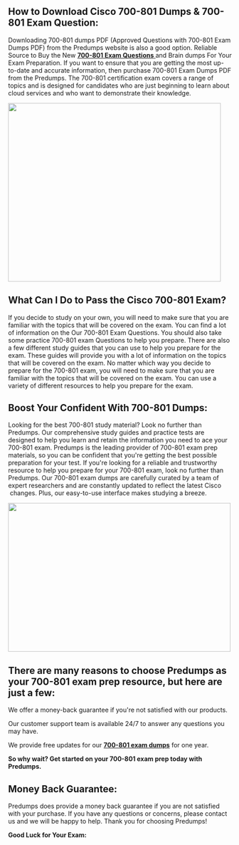 <h2>How to Download Cisco 700-801 Dumps &amp; 700-801 Exam Question:</h2>
<p>Downloading 700-801 dumps PDF (Approved Questions with 700-801 Exam Dumps PDF) from the Predumps website is also a good option. Reliable Source to Buy the New <a href="https://predumps.com/dumps/700-801-pdf/"><strong>700-801 Exam Questions</strong> </a>and Brain dumps For Your Exam Preparation. If you want to ensure that you are getting the most up-to-date and accurate information, then purchase 700-801 Exam Dumps PDF from the Predumps. The 700-801 certification exam covers a range of topics and is designed for candidates who are just beginning to learn about cloud services and who want to demonstrate their knowledge.</p>
<p><img src="https://i.ibb.co/N7Dq9sM/predumps.png" alt="" width="478" height="401" /></p>
<h2>What Can I Do to Pass the Cisco 700-801 Exam?</h2>
<p>If you decide to study on your own, you will need to make sure that you are familiar with the topics that will be covered on the exam. You can find a lot of information on the Our 700-801 Exam Questions. You should also take some practice 700-801 exam Questions to help you prepare. There are also a few different study guides that you can use to help you prepare for the exam. These guides will provide you with a lot of information on the topics that will be covered on the exam. No matter which way you decide to prepare for the 700-801 exam, you will need to make sure that you are familiar with the topics that will be covered on the exam. You can use a variety of different resources to help you prepare for the exam.</p>
<h2>Boost Your Confident With 700-801 Dumps:</h2>
<p>Looking for the best 700-801 study material? Look no further than Predumps. Our comprehensive study guides and practice tests are designed to help you learn and retain the information you need to ace your 700-801 exam. Predumps is the leading provider of 700-801 exam prep materials, so you can be confident that you're getting the best possible preparation for your test. If you're looking for a reliable and trustworthy resource to help you prepare for your 700-801 exam, look no further than Predumps. Our 700-801 exam dumps are carefully curated by a team of expert researchers and are constantly updated to reflect the latest Cisco &nbsp;changes. Plus, our easy-to-use interface makes studying a breeze.</p>
<p><img src="https://i.ibb.co/YyMy9yb/Real-Exam-Dumps.png" alt="" width="500" height="334" /></p>
<h2>There are many reasons to choose Predumps as your 700-801 exam prep resource, but here are just a few:</h2>
<p>We offer a money-back guarantee if you're not satisfied with our products.</p>
<p>Our customer support team is available 24/7 to answer any questions you may have.</p>
<p>We provide free updates for our <strong><a href="https://predumps.com/dumps/700-801-pdf/">700-801 exam dumps</a></strong> for one year.</p>
<p><strong>So why wait? Get started on your 700-801 exam prep today with Predumps.</strong></p>
<h2>Money Back Guarantee:</h2>
<p>Predumps does provide a money back guarantee if you are not satisfied with your purchase. If you have any questions or concerns, please contact us and we will be happy to help. Thank you for choosing Predumps!</p>
<p><strong>Good Luck for Your Exam:</strong></p>
